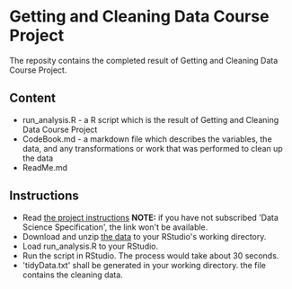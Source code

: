# Getting and Cleaning Data Course Project
The reposity contains the completed result of Getting and Cleaning Data Course Project.

## Content 
* run_analysis.R - a R script which is the result of Getting and Cleaning Data Course Project
* CodeBook.md - a markdown file which describes the variables, the data, and any transformations or work that was performed to clean up the data
* ReadMe.md

## Instructions
* Read [the project instructions](https://www.coursera.org/learn/data-cleaning/peer/FIZtT/getting-and-cleaning-data-course-project)
  **NOTE:** if you have not subscribed 'Data Science Specification', the link won't be available.
* Download and unzip [the data](https://d396qusza40orc.cloudfront.net/getdata%2Fprojectfiles%2FUCI%20HAR%20Dataset.zip) to your RStudio's working directory. 
* Load run_analysis.R to your RStudio.
* Run the script in RStudio. The process would take about 30 seconds.
* 'tidyData.txt' shall be generated in your working directory. the file contains the cleaning data.
  




